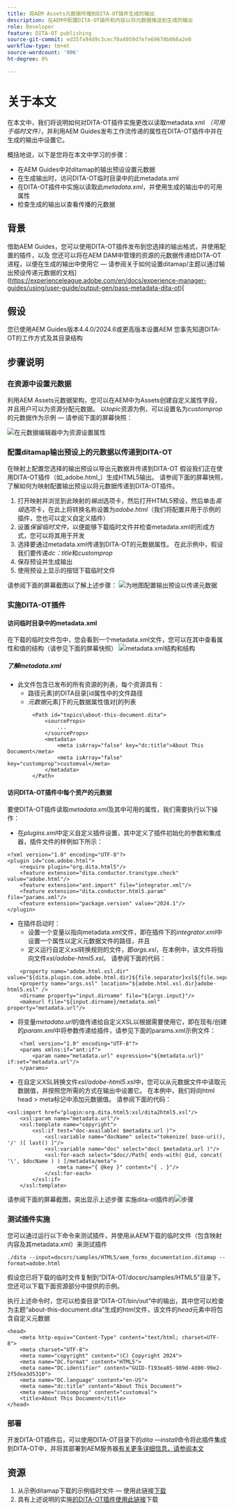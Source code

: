 ```yaml
---
title: 将AEM Assets元数据传播到DITA-OT插件生成的输出
description: 在AEM中配置DITA-OT插件和内容以将元数据推送到生成的输出
role: Developer
feature: DITA-OT publishing
source-git-commit: ed35fa94d9c3cec70a4959d7efe69678b066a2e0
workflow-type: tm+mt
source-wordcount: '906'
ht-degree: 0%

---
```



# 关于本文

在本文中，我们将说明如何对DITA-OT插件实施更改以读取metadata.xml _（可用于临时文件）_，并利用AEM Guides发布工作流传递的属性在DITA-OT插件中并在生成的输出中设置它。

概括地说，以下是您将在本文中学习的步骤：
- 在AEM Guides中对ditamap的输出预设设置元数据
- 在生成输出时，访问DITA-OT临时目录中的此metadata.xml
- 在DITA-OT插件中实施以读取此&#x200B;_metadata.xml_，并使用生成的输出中的可用属性
- 检查生成的输出以查看传播的元数据

## 背景

借助AEM Guides，您可以使用DITA-OT插件发布到您选择的输出格式，并使用配置的插件，以及
您还可以将在AEM DAM中管理的资源的元数据传递给DITA-OT进程，以便在生成的输出中使用它 — 请参阅关于如何设置ditamap/主题以通过输出预设传递元数据的文档](https://experienceleague.adobe.com/en/docs/experience-manager-guides/using/user-guide/output-gen/pass-metadata-dita-ot)[


## 假设

您已使用AEM Guides版本4.4.0/2024.6或更高版本设置AEM
您事先知道DITA-OT的工作方式及其目录结构


## 步骤说明

### 在资源中设置元数据

利用AEM Assets元数据架构，您可以在AEM中为Assets创建自定义属性字段，并且用户可以为资源分配元数据。 以&#x200B;_topic_&#x200B;资源为例，可以设置名为&#x200B;_customprop_&#x200B;的元数据作为示例 — 请参阅下面的屏幕快照：

![在元数据编辑器中为资源设置属性](../../assets/publishing/assets-metadata-properties-ui-customprop.png)


### 配置ditamap输出预设上的元数据以传递到DITA-OT

在映射上配置您选择的输出预设以导出元数据并传递到DITA-OT
假设我们正在使用DITA-OT插件（如_adobe.html_）生成HTML5输出。
请参阅下面的屏幕快照，了解如何为映射配置输出预设以将元数据传递到DITA-OT插件。
1. 打开映射并浏览到此映射的&#x200B;_输出_&#x200B;选项卡，然后打开HTML5预设，然后单击&#x200B;_高级_&#x200B;选项卡，在此上将转换名称设置为&#x200B;_adobe.html_（我们将配置并用于示例的插件，您也可以定义自定义插件）
2. 设置&#x200B;_保留临时文件_，以便能够下载临时文件并检查metadata.xml的形成方式，您可以将其用于开发
3. 选择要通过metadata.xml传递到DITA-OT的元数据属性。 在此示例中，假设我们要传递&#x200B;_dc：title_&#x200B;和&#x200B;_customprop_
4. 保存预设并生成输出
5. 使用预设上显示的按钮下载临时文件

请参阅下面的屏幕截图以了解上述步骤：
![为地图配置输出预设以传递元数据](../../assets/publishing/map-outputpreset-html5-customprop.png)


### 实施DITA-OT插件

#### 访问临时目录中的metadata.xml

在下载的临时文件包中，您会看到一个metadata.xml文件，您可以在其中查看属性和值的结构（请参见下面的屏幕快照）
![metadata.xml结构和结构](../../assets/publishing/publish-tempfiles-metadata-structure.png)

##### 了解metadata.xml

- 此文件包含已发布的所有资源的列表，每个资源具有：
   - 路径元素]的DITA目录[id属性中的文件路径
   - _元数据_&#x200B;元素]下的元数据属性值对[的列表

```
        <Path id="topics\about-this-document.dita">
            <sourceProps>
                ...
            </sourceProps>
            <metadata>
                <meta isArray="false" key="dc:title">About This Document</meta>
                <meta isArray="false" key="customprop">customval</meta>
            </metadata>
        </Path>
```

#### 访问DITA-OT插件中每个资产的元数据

要使DITA-OT插件读取&#x200B;_metadata.xml_&#x200B;及其中可用的属性，我们需要执行以下操作：
- 在&#x200B;_plugins.xml_&#x200B;中定义自定义插件设置，其中定义了插件初始化的参数和集成器，插件文件的样例如下所示：

```
<?xml version="1.0" encoding="UTF-8"?>
<plugin id="com.adobe.html">
    <require plugin="org.dita.html5"/>
    <feature extension="dita.conductor.transtype.check" value="adobe.html"/>
    <feature extension="ant.import" file="integrator.xml"/>
    <feature extension="dita.conductor.html5.param" file="params.xml"/>
    <feature extension="package.version" value="2024.1"/>
</plugin>
```

- 在插件启动时：
   - 设置一个变量以指向metadata.xml文件，即在插件下的&#x200B;_integrator.xml_&#x200B;中设置一个属性以定义元数据文件的路径，并且
   - 定义运行自定义xsl转换规则的文件，即&#x200B;_args.xsl_，在本例中，该文件将指向文件&#x200B;_xsl/adobe-html5.xsl_。
请参阅下面的代码：

```
    <property name="adobe.html.xsl.dir" value="${dita.plugin.com.adobe.html.dir}${file.separator}xsl${file.separator}"/>
    <property name="args.xsl" location="${adobe.html.xsl.dir}adobe-html5.xsl" />
    <dirname property="input.dirname" file="${args.input}"/>
    <makeurl file="${input.dirname}/metadata.xml" property="metadata.url"/>
```

- 将变量&#x200B;_metadata.url_&#x200B;的值传递给自定义XSL以根据需要使用它，即在现有/创建的&#x200B;_param.xml_&#x200B;中将参数传递给插件，请参见下面的params.xml示例文件：

```
    <?xml version="1.0" encoding="UTF-8"?>
    <params xmlns:if="ant:if">
        <param name="metadata.url" expression="${metadata.url}" if:set="metadata.url"/>
    </params>
```

- 在自定义XSL转换文件&#x200B;_xsl/adobe-html5.xsl_&#x200B;中，您可以从元数据文件中读取元数据值，并按照您所需的方式在输出中设置它。 在本例中，我们将向html head > meta标记中添加元数据值。 请参阅下面的代码：

```
<xsl:import href="plugin:org.dita.html5:xsl/dita2html5.xsl"/>
    <xsl:param name="metadata.url"/>
    <xsl:template name="copyright">
        <xsl:if test="doc-available( $metadata.url )">
            <xsl:variable name="docName" select="tokenize( base-uri(), '/' )[ last() ]"/>
            <xsl:variable name="doc" select="doc( $metadata.url )"/>
            <xsl:for-each select="$doc//Path[ ends-with( @id, concat( '\', $docName ) ) ]/metadata/meta">
                <meta name="{ @key }" content="{ . }"/>
            </xsl:for-each>
        </xsl:if>
    </xsl:template>
```

请参阅下面的屏幕截图，突出显示上述步骤
实施dita-ot插件的![步骤](../../assets/publishing/publishing-metadata-dita-ot-plugin-implementation.png)


### 测试插件实施

您可以通过运行以下命令来测试插件，并使用从AEM下载的临时文件（包含映射内容及其metadata.xml）来测试插件

```
./dita --input=docsrc/samples/HTML5/aem_forms_documentation.ditamap --format=adobe.html
```

假设您已将下载的临时文件复制到“DITA-OT/docsrc/samples/HTML5”目录下。
您还可以下载下面资源部分中提供的示例。

执行上述命令时，您可以检查目录“DITA-OT/bin/out”中的输出，其中您可以检查为主题“about-this-document.dita”生成的html文件，该文件的&#x200B;_head_&#x200B;元素中将包含自定义元数据

```
<head>
    <meta http-equiv="Content-Type" content="text/html; charset=UTF-8">
    <meta charset="UTF-8">
    <meta name="copyright" content="(C) Copyright 2024">
    <meta name="DC.format" content="HTML5">
    <meta name="DC.identifier" content="GUID-f193ea85-989d-4d80-99e2-2f5dea3d5310">
    <meta name="DC.language" content="en-US">
    <meta name="dc:title" content="About This Document">
    <meta name="customprop" content="customval">
    <title>About This Document</title>
</head>
```

### 部署

开发DITA-OT插件后，可以使用DITA-OT目录下的&#x200B;_dita —install_&#x200B;命令将此插件集成到DITA-OT中，并将其部署到AEM服务器[有关更多详细信息，请参阅本文](https://experienceleaguecommunities.adobe.com/t5/experience-manager-guides/steps-to-setup-a-custom-dita-ot/td-p/407659)


## 资源

1. 从示例ditamap下载的示例临时文件 — 使用此链接[下载](../../assets/publishing/sample-temp-html5-adobe.html-content.zip)
2. 具有上述说明的实施[的DITA-OT插件使用此链接](../../assets/publishing/sample-custom-plugin-com.adobe.html.zip)下载